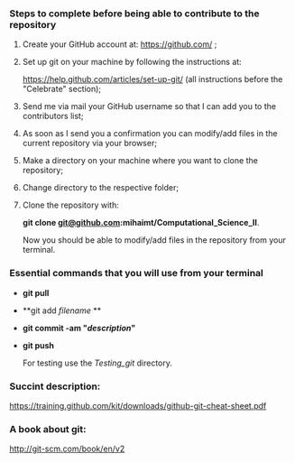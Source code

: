 ### Steps to complete before being able to contribute to the repository
1. Create your GitHub account at:
   <https://github.com/> ;
2. Set up git on your machine by following the instructions at:  

   <https://help.github.com/articles/set-up-git/>
   (all instructions before the "Celebrate" section);  
   
3. Send me via mail your GitHub username so that I can add you to the contributors list;  
 
4. As soon as I send you a confirmation you can modify/add files in the current repository via your browser; 

5. Make a directory on your machine where you want to clone the repository;

6. Change directory to the respective folder; 

7. Clone the repository with:  

   **git clone git@github.com:mihaimt/Computational_Science_II**.

   Now you should be able to modify/add files in the repository from your terminal.  
   
### Essential commands that you will use from your terminal
* **git pull**                        
* **git add *filename* **             
* **git commit -am "*description*"**
* **git push**  

    For testing use the *Testing_git* directory.  
  
### Succint description:
<https://training.github.com/kit/downloads/github-git-cheat-sheet.pdf>  

### A book about git:
<http://git-scm.com/book/en/v2>

